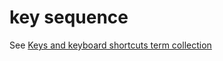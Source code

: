 # key sequence

See [Keys and keyboard shortcuts term collection](~/a-z-word-list-term-collections/term-collections/keys-keyboard-shortcuts.md)
